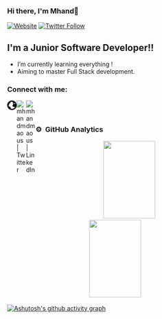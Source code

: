 ### Hi there, I'm Mhand👋

[![Website](https://img.shields.io/website?label=Portfolio&style=for-the-badge&url=https%3A%2F%2Fprofile.mhand.live)](https://profile.mhand.live)
[![Twitter Follow](https://img.shields.io/badge/twitter-%231DA1F2.svg?&style=for-the-badge&logo=twitter&logoColor=white&url=https%3A%2F%2Ftwitter.com%2Fmhandmaous)](https://twitter.com/intent/follow?original_referer=https%3A%2F%2Fgithub.com%2Fmmaous&screen_name=mhandmaous)

## I'm a Junior Software Developer!!

- I’m currently learning everything !
- Aiming to master Full Stack development.

### Connect with me:

[<img align="left" alt="profile.mhand.live" width="22px" src="https://raw.githubusercontent.com/iconic/open-iconic/master/svg/globe.svg" />][website]
[<img align="left" alt="mhandmaous | Twitter" width="22px" src="https://cdn.jsdelivr.net/npm/simple-icons@v3/icons/twitter.svg" />][twitter]
[<img align="left" alt="mhandmaous | LinkedIn" width="22px" src="https://cdn.jsdelivr.net/npm/simple-icons@v3/icons/linkedin.svg" />][linkedin]

<br />
<br/>

### ⚙️ &nbsp;GitHub Analytics


<p align="center">
<a href="https://github.com/mmaous">
  <img height="180em" width="49%" src="https://github-readme-stats-eight-theta.vercel.app/api?username=mmaous&show_icons=true&theme=dark"/>
  <img height="180em" width="49%" src="https://github-readme-stats-eight-theta.vercel.app/api/top-langs/?username=mmaous&layout=compact&langs_count=8&theme=dark"/>
</a>
</p>

  [![Ashutosh's github activity graph](https://activity-graph.herokuapp.com/graph?username=mmaous&theme=noctis-minimus)](https://github.com/ashutosh00710/github-readme-activity-graph)


[website]: https://profile.mhand.live
[twitter]: https://twitter.com/mhandmaous
[instagram]: https://instagram.com/mhandmaous
[linkedin]: https://linkedin.com/in/mhandmaous
[facebook]: https://www.facebook.com/mhandmaous
